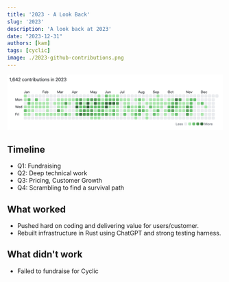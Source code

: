 ```yaml
---
title: '2023 - A Look Back'
slug: '2023'
description: 'A look back at 2023'
date: "2023-12-31"
authors: [kam]
tags: [cyclic]
image: ./2023-github-contributions.png
---
```


![2023 GitHub Contribution Graph](./2023-github-contributions.png)

<!-- truncate -->

## Timeline

- Q1: Fundraising
- Q2: Deep technical work
- Q3: Pricing, Customer Growth
- Q4: Scrambling to find a survival path


## What worked

- Pushed hard on coding and delivering value for users/customer.
- Rebuilt infrastructure in Rust using ChatGPT and strong testing harness.


## What didn't work

- Failed to fundraise for Cyclic